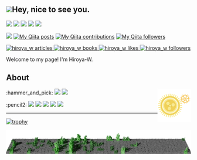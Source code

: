 ## <img src="https://emojis.slackmojis.com/emojis/images/1531849430/4246/blob-sunglasses.gif?1531849430" width="30"/>Hey, nice to see you.

[<img src="https://img.shields.io/badge/twitter-%231DA1F2.svg?&style=for-the-badge&logo=twitter&logoColor=white" />](https://twitter.com/Hyuyu_kun)
[<img src ="https://img.shields.io/badge/portfolio-web-%23.svg?&style=for-the-badge&logo=&logoColor=white%22">](https://hiroya-w.notion.site/)
[<img src="https://img.shields.io/badge/-speakerdeck-339966.svg?logo=speakerdeck&style=for-the-badge&logoColor=white">](https://speakerdeck.com/hyuyukun)
<a href="https://atcoder.jp/users/Hiroya_W" target="_blank" title="Hiroya_W"><img src="https://img.shields.io/endpoint?url=https%3A%2F%2Fatcoder-badges.now.sh%2Fapi%2Fatcoder%2Fjson%2FHiroya_W" /></a>
<img src="https://visitor-badge.laobi.icu/badge?page_id=Hiroya-W.Hiroya-W">

[<img src="https://img.shields.io/badge/-Qiita-55C500.svg?logo=qiita&style=for-the-badge&logoColor=white">](https://qiita.com/Hiroya_W)
[![My Qiita posts](https://qiita-badge.apiapi.app/s/Hiroya_W/posts.svg)](http://qiita.com/Hiroya_W)
[![My Qiita contributions](https://qiita-badge.apiapi.app/s/Hiroya_W/contributions.svg)](http://qiita.com/Hiroya_W)
[![My Qiita followers](https://qiita-badge.apiapi.app/s/Hiroya_W/followers.svg)](http://qiita.com/Hiroya_W)

<!-- Articles のバッジ -->
<a href="https://zenn.dev/hiroya_w/articles">
<img src="https://zenn.badge.nikaera.com/s/hiroya_w/articles?style=flat" alt="hiroya_w articles" />
</a>

<!-- Books のバッジ -->
<a href="https://zenn.dev/hiroya_w/books">
<img src="https://zenn.badge.nikaera.com/s/hiroya_w/books?style=flat" alt="hiroya_w books" />
</a>

<!-- Like のバッジ -->
<a href="https://zenn.dev/hiroya_w">
<img src="https://zenn.badge.nikaera.com/s/hiroya_w/likes?style=flat" alt="hiroya_w likes" />
</a>

<!-- Followers のバッジ -->
<a href="https://zenn.dev/hiroya_w/followers">
<img src="https://zenn.badge.nikaera.com/s/hiroya_w/followers?style=flat" alt="hiroya_w followers" />
</a>

Welcome to my page! I'm Hiroya-W.

## About

<img align=right width=18% src="https://raw.githubusercontent.com/Hiroya-W/Hiroya-W/master/gears.svg" width="64">
<p>
    :hammer_and_pick:
    <img src="https://img.shields.io/badge/C++-00599C.svg?logo=c%2B%2B&style=flat-square&logoColor=white">
    <img src="https://img.shields.io/badge/-Python-3776AB.svg?logo=python&style=flat-square&logoColor=white">
</p>
<p>
    :pencil2:
    <img src="https://img.shields.io/badge/-Arch Linux-1793D1.svg?logo=arch-linux&style=flat-square&logoColor=white">
    <img src="https://img.shields.io/badge/-i3wm-70CBF4.svg?&style=flat-square">
    <img src="https://img.shields.io/badge/-Vim-019733.svg?logo=vim&style=flat-square&logoColor=white">
    <img src="https://img.shields.io/badge/-VSCode-007ACC.svg?logo=visual-studio-code&style=flat-square&logoColor=white">
    <img src="https://img.shields.io/badge/-IntelliJ%20IDEA-000000.svg?logo=intellij-idea&style=flat-square&logoColor=white">
</p>

---

<!--
<p align = "center">
    <img src = "https://github-readme-stats.vercel.app/api?username=Hiroya-W&show_icons=true&theme=radical&line_height=27">
    <img src = "https://github-readme-stats.vercel.app/api/top-langs/?username=Hiroya-W&theme=tokyonight">
</p>
-->

[![trophy](https://github-profile-trophy.vercel.app/?username=Hiroya-W&column=7)](https://github.com/ryo-ma/github-profile-trophy)

![Contribution to Grass](https://raw.githubusercontent.com/Hiroya-W/Hiroya-W/refs/heads/output/output.png)
